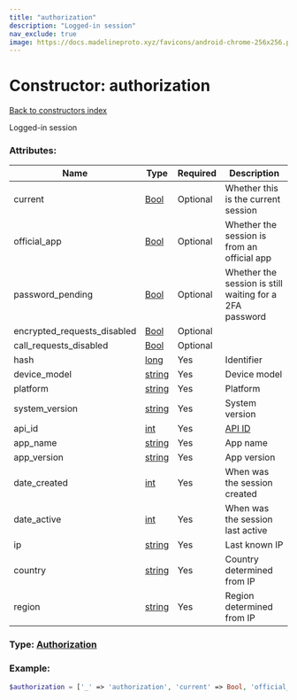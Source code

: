 ```yaml
---
title: "authorization"
description: "Logged-in session"
nav_exclude: true
image: https://docs.madelineproto.xyz/favicons/android-chrome-256x256.png
---
```

# Constructor: authorization  
[Back to constructors index](/API_docs/constructors/index.md)



Logged-in session

### Attributes:

| Name     |    Type       | Required | Description |
|----------|---------------|----------|-------------|
|current|[Bool](/API_docs/types/Bool.md) | Optional|Whether this is the current session|
|official\_app|[Bool](/API_docs/types/Bool.md) | Optional|Whether the session is from an official app|
|password\_pending|[Bool](/API_docs/types/Bool.md) | Optional|Whether the session is still waiting for a 2FA password|
|encrypted\_requests\_disabled|[Bool](/API_docs/types/Bool.md) | Optional|
|call\_requests\_disabled|[Bool](/API_docs/types/Bool.md) | Optional|
|hash|[long](/API_docs/types/long.md) | Yes|Identifier|
|device\_model|[string](/API_docs/types/string.md) | Yes|Device model|
|platform|[string](/API_docs/types/string.md) | Yes|Platform|
|system\_version|[string](/API_docs/types/string.md) | Yes|System version|
|api\_id|[int](/API_docs/types/int.md) | Yes|[API ID](https://core.telegram.org/api/obtaining_api_id)|
|app\_name|[string](/API_docs/types/string.md) | Yes|App name|
|app\_version|[string](/API_docs/types/string.md) | Yes|App version|
|date\_created|[int](/API_docs/types/int.md) | Yes|When was the session created|
|date\_active|[int](/API_docs/types/int.md) | Yes|When was the session last active|
|ip|[string](/API_docs/types/string.md) | Yes|Last known IP|
|country|[string](/API_docs/types/string.md) | Yes|Country determined from IP|
|region|[string](/API_docs/types/string.md) | Yes|Region determined from IP|



### Type: [Authorization](/API_docs/types/Authorization.md)


### Example:

```php
$authorization = ['_' => 'authorization', 'current' => Bool, 'official_app' => Bool, 'password_pending' => Bool, 'encrypted_requests_disabled' => Bool, 'call_requests_disabled' => Bool, 'hash' => long, 'device_model' => 'string', 'platform' => 'string', 'system_version' => 'string', 'api_id' => int, 'app_name' => 'string', 'app_version' => 'string', 'date_created' => int, 'date_active' => int, 'ip' => 'string', 'country' => 'string', 'region' => 'string'];
```  
